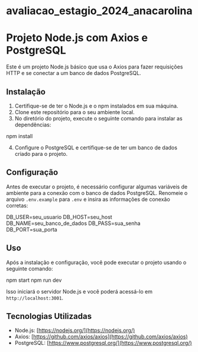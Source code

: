 # avaliacao_estagio_2024_anacarolina



# Projeto Node.js com Axios e PostgreSQL

Este é um projeto Node.js básico que usa o Axios para fazer requisições HTTP e se conectar a um banco de dados PostgreSQL.

## Instalação

1. Certifique-se de ter o Node.js e o npm instalados em sua máquina.
2. Clone este repositório para o seu ambiente local.
3. No diretório do projeto, execute o seguinte comando para instalar as dependências:

npm install


4. Configure o PostgreSQL e certifique-se de ter um banco de dados criado para o projeto.

## Configuração

Antes de executar o projeto, é necessário configurar algumas variáveis de ambiente para a conexão com o banco de dados PostgreSQL. Renomeie o arquivo `.env.example` para `.env` e insira as informações de conexão corretas:

DB_USER=seu_usuario
DB_HOST=seu_host
DB_NAME=seu_banco_de_dados
DB_PASS=sua_senha
DB_PORT=sua_porta


## Uso

Após a instalação e configuração, você pode executar o projeto usando o seguinte comando:

npm start
npm run dev


Isso iniciará o servidor Node.js e você poderá acessá-lo em `http://localhost:3001`.

## Tecnologias Utilizadas

- Node.js: [https://nodejs.org/](https://nodejs.org/)
- Axios: [https://github.com/axios/axios](https://github.com/axios/axios)
- PostgreSQL: [https://www.postgresql.org/](https://www.postgresql.org/)




